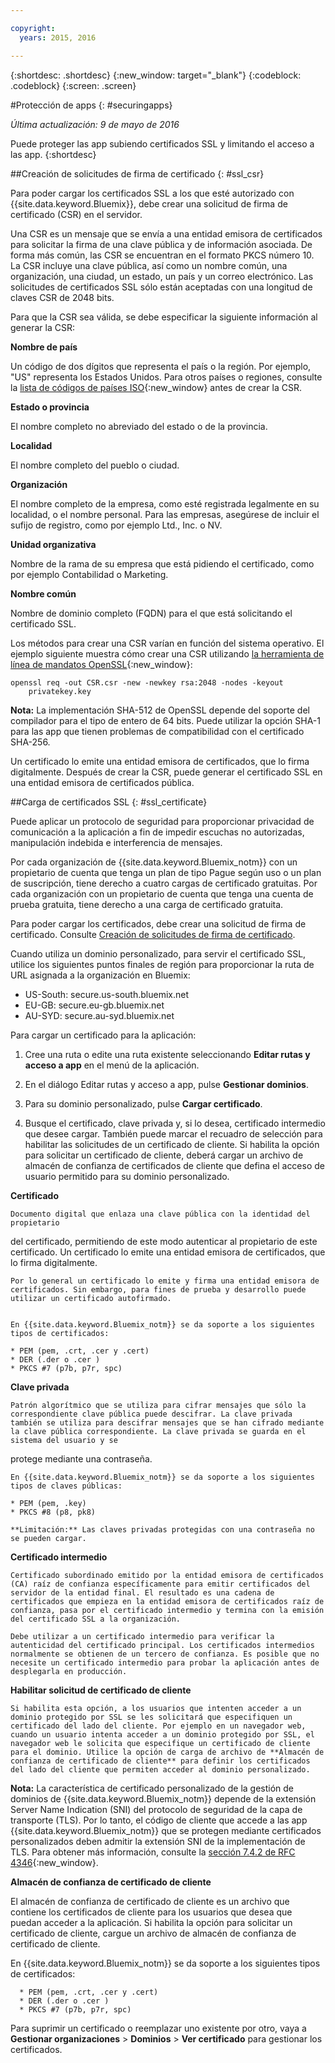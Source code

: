 ```yaml
---

copyright:
  years: 2015, 2016

---
```



{:shortdesc: .shortdesc}
{:new_window: target="_blank"}
{:codeblock: .codeblock}
{:screen: .screen}

#Protección de apps
{: #securingapps}

*Última actualización: 9 de mayo de 2016*

Puede proteger las app subiendo certificados SSL y limitando el acceso a las app.
{:shortdesc}

##Creación de solicitudes de firma de certificado
{: #ssl_csr}

Para poder cargar los certificados SSL a los que esté autorizado con {{site.data.keyword.Bluemix}}, debe
crear una solicitud de firma de certificado (CSR) en el servidor.

Una CSR es un mensaje que se envía a una entidad emisora de certificados para solicitar la firma de una clave pública
y de información asociada. De forma más común, las CSR se encuentran en el formato PKCS número 10. La CSR incluye una clave pública,
así como un nombre común, una organización, una ciudad, un estado, un país y un correo electrónico. Las solicitudes de certificados SSL
sólo están aceptadas con una longitud de claves CSR de 2048 bits.

Para que la CSR sea válida, se debe especificar la siguiente información al generar la CSR:

**Nombre de país**
  
  Un código de dos dígitos que representa el país o la región. Por ejemplo, "US" representa los Estados Unidos. Para otros países o regiones, consulte la [lista de códigos de países ISO](https://www.iso.org/obp/ui/#search){:new_window} antes de crear la CSR.
  
**Estado o provincia**

  El nombre completo no abreviado del estado o de la provincia.

**Localidad**

  El nombre completo del pueblo o ciudad.
  
**Organización**

  El nombre completo de la empresa, como esté registrada legalmente en su localidad, o el nombre personal. Para las empresas, asegúrese de incluir el sufijo de registro, como por ejemplo Ltd., Inc. o NV.
  
**Unidad organizativa**

  Nombre de la rama de su empresa que está pidiendo el certificado, como por ejemplo Contabilidad o
Marketing.
  
**Nombre común**

  Nombre de dominio completo (FQDN) para el que está solicitando el certificado SSL.
  
Los métodos para crear una CSR varían en función del sistema operativo. El ejemplo siguiente
muestra cómo crear una CSR utilizando [la herramienta de línea de mandatos OpenSSL](http://www.openssl.org/){:new_window}:

```
openssl req -out CSR.csr -new -newkey rsa:2048 -nodes -keyout
    privatekey.key
```

**Nota:** La implementación SHA-512 de OpenSSL depende del soporte del compilador para el tipo de entero de 64 bits. Puede utilizar la opción SHA-1 para las app que tienen problemas de compatibilidad con el certificado SHA-256.

Un certificado lo emite una entidad emisora de certificados, que lo firma digitalmente. Después de crear la CSR, puede generar el certificado SSL en una entidad emisora de certificados pública. 

##Carga de certificados SSL
{: #ssl_certificate}

Puede aplicar un protocolo de seguridad para proporcionar privacidad de comunicación a la aplicación a fin de impedir escuchas no autorizadas, manipulación indebida e interferencia de mensajes.

Por cada organización de {{site.data.keyword.Bluemix_notm}} con un propietario de cuenta que tenga un plan de tipo Pague según uso o un plan de suscripción, tiene derecho a cuatro cargas de certificado gratuitas. Por cada organización con un propietario de cuenta que tenga una cuenta de prueba gratuita, tiene derecho a una carga de certificado gratuita.

Para poder cargar los certificados, debe crear una
solicitud de firma de certificado. Consulte [Creación de solicitudes de firma de certificado](#ssl_csr).

Cuando utiliza un dominio personalizado, para servir el certificado SSL, utilice los siguientes puntos finales de región para proporcionar la ruta de URL asignada a la organización en Bluemix:

  * US-South: secure.us-south.bluemix.net 
  * EU-GB: secure.eu-gb.bluemix.net
  * AU-SYD: secure.au-syd.bluemix.net 


Para cargar un certificado para la aplicación:

1. Cree una ruta o edite una ruta existente seleccionando **Editar rutas y acceso a app** en el menú de la aplicación.

2. En el diálogo Editar rutas y acceso a app, pulse **Gestionar dominios**.

3. Para su dominio personalizado, pulse **Cargar certificado**.

4. Busque el certificado, clave privada y, si lo desea, certificado intermedio que desee cargar. También puede marcar el recuadro de selección para habilitar las solicitudes de un certificado de cliente. Si habilita la opción para solicitar un certificado de cliente, deberá cargar un archivo de almacén de confianza de certificados de cliente que defina el acceso de usuario permitido para su dominio personalizado.

  **Certificado**
    
    Documento digital que enlaza una clave pública con la identidad del propietario
del certificado, permitiendo de este modo autenticar al propietario de este certificado. Un certificado lo emite una entidad emisora de certificados, que lo firma digitalmente.
    
    Por lo general un certificado lo emite y firma una entidad emisora de certificados. Sin embargo, para fines de prueba y desarrollo puede utilizar un certificado autofirmado.

    
    En {{site.data.keyword.Bluemix_notm}} se da soporte a los siguientes tipos de certificados:

	* PEM (pem, .crt, .cer y .cert)
	* DER (.der o .cer )
	* PKCS #7 (p7b, p7r, spc)
	  
  **Clave privada**
  
    Patrón algorítmico que se utiliza para cifrar mensajes que sólo la correspondiente clave pública puede descifrar. La clave privada también se utiliza para descifrar mensajes que se han cifrado mediante la clave pública correspondiente. La clave privada se guarda en el sistema del usuario y se
protege mediante una contraseña.
    
    En {{site.data.keyword.Bluemix_notm}} se da soporte a los siguientes tipos de claves públicas:
    
    * PEM (pem, .key)
    * PKCS #8 (p8, pk8)
    
    **Limitación:** Las claves privadas protegidas con una contraseña no se pueden cargar.
    
  **Certificado intermedio**
  
    Certificado subordinado emitido por la entidad emisora de certificados (CA) raíz de confianza específicamente para emitir certificados del servidor de la entidad final. El resultado es una cadena de certificados que empieza en la entidad emisora de certificados raíz de confianza, pasa por el certificado intermedio y termina con la emisión del certificado SSL a la organización.
    
    Debe utilizar a un certificado intermedio para verificar la autenticidad del certificado principal. Los certificados intermedios normalmente se obtienen de un tercero de confianza. Es posible que no necesite un certificado intermedio para probar la aplicación antes de desplegarla en producción.
  
  **Habilitar solicitud de certificado de cliente**
  
    Si habilita esta opción, a los usuarios que intenten acceder a un dominio protegido por SSL se les solicitará que especifiquen un certificado del lado del cliente. Por ejemplo en un navegador web, cuando un usuario intenta acceder a un dominio protegido por SSL, el navegador web le solicita que especifique un certificado de cliente para el dominio. Utilice la opción de carga de archivo de **Almacén de confianza de certificado de cliente** para definir los certificados del lado del cliente que permiten acceder al dominio personalizado.
  
  **Nota:** La característica de certificado personalizado de la gestión de dominios de {{site.data.keyword.Bluemix_notm}} depende de la extensión Server Name Indication (SNI) del protocolo de seguridad de la capa de transporte (TLS). Por lo tanto, el código de cliente que accede a las app {{site.data.keyword.Bluemix_notm}} que se protegen mediante certificados personalizados deben admitir la extensión SNI de la implementación de TLS. Para obtener más información, consulte la [sección 7.4.2 de RFC 4346](http://tools.ietf.org/html/rfc4346#section-7.4.2){:new_window}.

  **Almacén de confianza de certificado de cliente**
  
  El almacén de confianza de certificado de cliente es un archivo que contiene los certificados de cliente para los usuarios que desea que puedan acceder a la aplicación. Si habilita la opción para solicitar un certificado de cliente, cargue un archivo de almacén de confianza de certificado de cliente. 
  
   En {{site.data.keyword.Bluemix_notm}} se da soporte a los siguientes tipos de certificados:
    
      * PEM (pem, .crt, .cer y .cert)
	  * DER (.der o .cer )
      * PKCS #7 (p7b, p7r, spc)

Para suprimir un certificado o reemplazar uno existente por otro, vaya a **Gestionar organizaciones** > **Dominios** > **Ver certificado** para gestionar los certificados.
